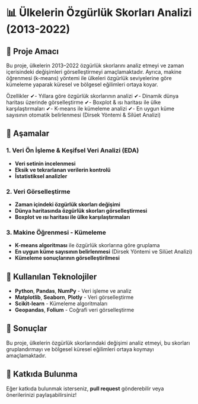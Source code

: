 # 📊 Ülkelerin Özgürlük Skorları Analizi (2013-2022) 

## 📌 Proje Amacı
Bu proje, ülkelerin 2013–2022 özgürlük skorlarını analiz etmeyi ve zaman içerisindeki değişimleri görselleştirmeyi amaçlamaktadır.
Ayrıca, makine öğrenmesi (k-means) yöntemi ile ülkeleri özgürlük seviyelerine göre kümeleme yaparak küresel ve bölgesel eğilimleri ortaya koyar.

Özellikler
✔- Yıllara göre özgürlük skorlarının analizi
✔- Dinamik dünya haritası üzerinde görselleştirme
✔- Boxplot & ısı haritası ile ülke karşılaştırmaları
✔- K-means ile kümeleme analizi
✔- En uygun küme sayısının otomatik belirlenmesi (Dirsek Yöntemi & Silüet Analizi)

## 📌 Aşamalar

### 1. Veri Ön İşleme & Keşifsel Veri Analizi (EDA)
-  **Veri setinin incelenmesi**
-  **Eksik ve tekrarlanan verilerin kontrolü**
-  **İstatistiksel analizler**

### 2. Veri Görselleştirme
-  **Zaman içindeki özgürlük skorları değişimi**
-  **Dünya haritasında özgürlük skorları görselleştirmesi**
- **Boxplot ve ısı haritası ile ülke karşılaştırmaları**

### 3. Makine Öğrenmesi - Kümeleme
-  **K-means algoritması** ile özgürlük skorlarına göre gruplama
-  **En uygun küme sayısının belirlenmesi** (Dirsek Yöntemi ve Silüet Analizi)
-  **Kümeleme sonuçlarının görselleştirilmesi**

## 📌 Kullanılan Teknolojiler
-  **Python**, **Pandas**, **NumPy** - Veri işleme ve analiz
-  **Matplotlib**, **Seaborn**, **Plotly** - Veri görselleştirme
-  **Scikit-learn** - Kümeleme algoritmaları
-  **Geopandas**, **Folium** - Coğrafi veri görselleştirme




## 📌 Sonuçlar
Bu proje, ülkelerin özgürlük skorlarındaki değişimi analiz etmeyi, bu skorları gruplandırmayı ve bölgesel küresel eğilimleri ortaya koymayı amaçlamaktadır.

## 🚀 Katkıda Bulunma
Eğer katkıda bulunmak isterseniz, **pull request** gönderebilir veya önerilerinizi paylaşabilirsiniz! 
